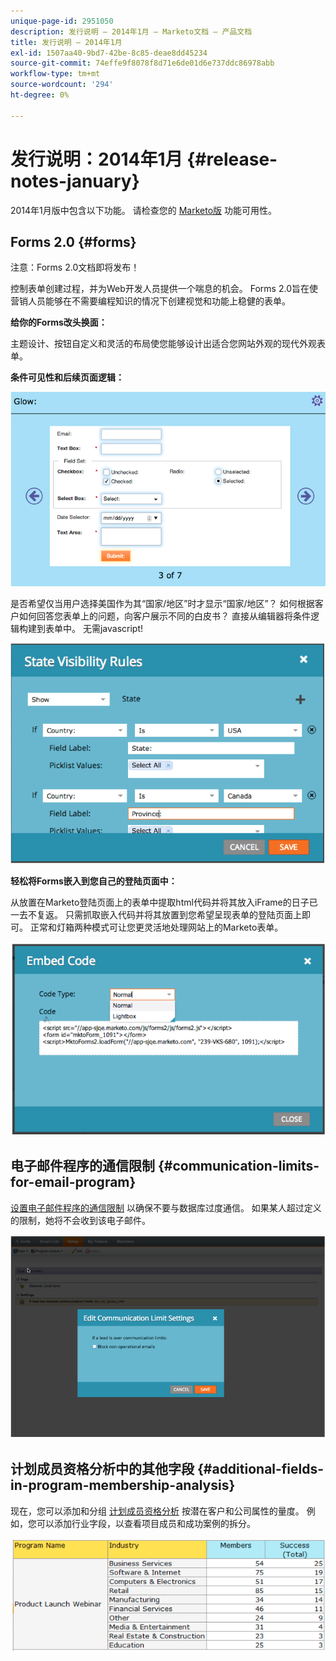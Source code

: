 ```yaml
---
unique-page-id: 2951050
description: 发行说明 — 2014年1月 — Marketo文档 — 产品文档
title: 发行说明 — 2014年1月
exl-id: 1507aa40-9bd7-42be-8c85-deae8dd45234
source-git-commit: 74effe9f8078f8d71e6de01d6e737ddc86978abb
workflow-type: tm+mt
source-wordcount: '294'
ht-degree: 0%

---
```


# 发行说明：2014年1月 {#release-notes-january}

2014年1月版中包含以下功能。 请检查您的 [Marketo版](https://www.marketo.com/pricing/) 功能可用性。

## Forms 2.0 {#forms}

注意：Forms 2.0文档即将发布！

控制表单创建过程，并为Web开发人员提供一个喘息的机会。 Forms 2.0旨在使营销人员能够在不需要编程知识的情况下创建视觉和功能上稳健的表单。

**给你的Forms改头换面：**

主题设计、按钮自定义和灵活的布局使您能够设计出适合您网站外观的现代外观表单。

**条件可见性和后续页面逻辑：**

![](assets/image2014-9-22-10-3a30-3a52.png)

是否希望仅当用户选择美国作为其“国家/地区”时才显示“国家/地区”？ 如何根据客户如何回答您表单上的问题，向客户展示不同的白皮书？ 直接从编辑器将条件逻辑构建到表单中。 无需javascript!

![](assets/image2014-9-22-10-3a31-3a54.png)

**轻松将Forms嵌入到您自己的登陆页面中：**

从放置在Marketo登陆页面上的表单中提取html代码并将其放入iFrame的日子已一去不复返。 只需抓取嵌入代码并将其放置到您希望呈现表单的登陆页面上即可。 正常和灯箱两种模式可让您更灵活地处理网站上的Marketo表单。

![](assets/image2014-9-22-10-3a38-3a2.png)

## 电子邮件程序的通信限制 {#communication-limits-for-email-program}

[设置电子邮件程序的通信限制](/help/marketo/product-docs/email-marketing/email-programs/email-program-actions/enable-disable-communication-limits-in-an-email-program.md) 以确保不要与数据库过度通信。 如果某人超过定义的限制，她将不会收到该电子邮件。

![](assets/image2014-9-22-10-3a38-3a31.png)

## 计划成员资格分析中的其他字段 {#additional-fields-in-program-membership-analysis}

现在，您可以添加和分组 [计划成员资格分析](/help/marketo/product-docs/reporting/revenue-cycle-analytics/program-analytics/build-a-program-membership-analysis-report-that-lists-leads.md) 按潜在客户和公司属性的量度。 例如，您可以添加行业字段，以查看项目成员和成功案例的拆分。

![](assets/image2014-9-22-10-3a39-3a1.png)
